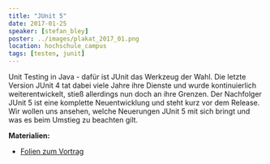 ```yaml
---
title: "JUnit 5"
date: 2017-01-25
speaker: [stefan_bley]
poster: ../images/plakat_2017_01.png
location: hochschule_campus
tags: [testen, junit]
---
```


Unit Testing in Java - dafür ist JUnit das Werkzeug der Wahl. Die letzte Version JUnit 4 tat dabei viele Jahre ihre Dienste und wurde kontinuierlich weiterentwickelt, stieß allerdings nun doch an ihre Grenzen. Der Nachfolger JUnit 5 ist eine komplette Neuentwicklung und steht kurz vor dem Release. Wir wollen uns ansehen, welche Neuerungen JUnit 5 mit sich bringt und was es beim Umstieg zu beachten gilt.

**Materialien:**

- [Folien zum Vortrag](http://jug-gr.de/downloads/juggr_jUnit5.pdf)

